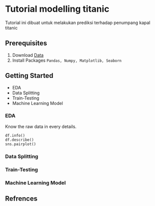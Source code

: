 # Tutorial modelling titanic

Tutorial ini dibuat untuk melakukan prediksi terhadap penumpang kapal titanic

## Prerequisites

1. Download [Data](https://www.kaggle.com/c/titanic/data)
2. Install Packages `Pandas, Numpy, Matplotlib, Seaborn`

## Getting Started
- EDA
- Data Splitting
- Train-Testing
- Machine Learning Model

### EDA
Know the raw data in every details.
```code
df.info()
df.describe()
sns.pairplot()
```
### Data Splitting
### Train-Testing
### Machine Learning Model

## Refrences